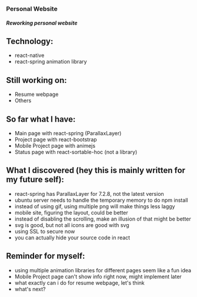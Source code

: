 ### Personal Website
##### Reworking personal website

## Technology:
- react-native
- react-spring animation library

## Still working on:
- Resume webpage
- Others

## So far what I have:
- Main page with react-spring (ParallaxLayer)
- Project page with react-bootstrap
- Mobile Project page with animejs
- Status page with react-sortable-hoc (not a library)

## What I discovered (hey this is mainly written for my future self):
- react-spring has ParallaxLayer for 7.2.8, not the latest version
- ubuntu server needs to handle the temporary memory to do npm install
- instead of using gif, using multiple png will make things less laggy
- mobile site, figuring the layout, could be better
- instead of disabling the scrolling, make an illusion of that might be better
- svg is good, but not all icons are good with svg
- using SSL to secure now
- you can actually hide your source code in react

## Reminder for myself:
- using multiple animation libraries for different pages seem like a fun idea
- Mobile Project page can't show info right now, might implement later
- what exactly can i do for resume webpage, let's think
- what's next?